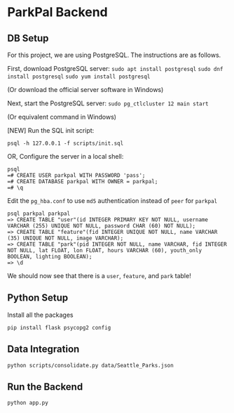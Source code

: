 # ParkPal Backend
## DB Setup

For this project, we are using PostgreSQL. The instructions are as follows.

First, download PostgreSQL server:
`sudo apt install postgresql`
`sudo dnf install postgresql`
`sudo yum install postgresql`

(Or download the official server software in Windows)

Next, start the PostgreSQL server:
`sudo pg_ctlcluster 12 main start`

(Or equivalent command in Windows)

[NEW] Run the SQL init script:
```
psql -h 127.0.0.1 -f scripts/init.sql
```

OR, Configure the server in a local shell:
```
psql
=# CREATE USER parkpal WITH PASSWORD 'pass';
=# CREATE DATABASE parkpal WITH OWNER = parkpal;
=# \q
```
Edit the `pg_hba.conf` to use `md5` authentication instead of `peer` for `parkpal`
```
psql parkpal parkpal
=> CREATE TABLE "user"(id INTEGER PRIMARY KEY NOT NULL, username VARCHAR (255) UNIQUE NOT NULL, password CHAR (60) NOT NULL);
=> CREATE TABLE "feature"(fid INTEGER UNIQUE NOT NULL, name VARCHAR (35) UNIQUE NOT NULL, image VARCHAR);
=> CREATE TABLE "park"(pid INTEGER NOT NULL, name VARCHAR, fid INTEGER NOT NULL, lat FLOAT, lon FLOAT, hours VARCHAR (60), youth_only BOOLEAN, lighting BOOLEAN);
=> \d
```
We should now see that there is a `user`, `feature`, and `park` table!

## Python Setup

Install all the packages
```
pip install flask psycopg2 config
```

## Data Integration

`python scripts/consolidate.py data/Seattle_Parks.json`

## Run the Backend

`python app.py`